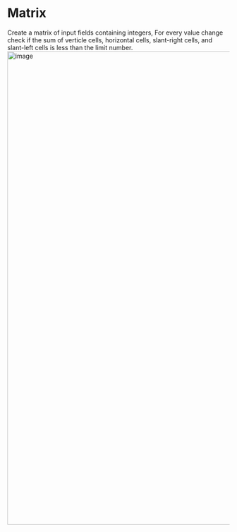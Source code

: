 # Matrix 
Create a matrix of input fields containing integers, For every value change check if the sum of verticle cells, horizontal cells, slant-right cells, and slant-left cells is less than the limit number.
<img width="1072" alt="image" src="https://github.com/shlomielbaz/matrix-assignment/assets/426076/1e5f968a-1875-468d-b72d-6ad9abcbf31f">
